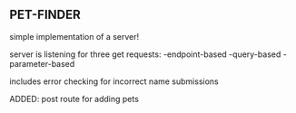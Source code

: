 ## PET-FINDER

simple implementation of a server!

server is listening for three get requests:
-endpoint-based
-query-based
-parameter-based

includes error checking for incorrect name submissions

ADDED: post route for adding pets